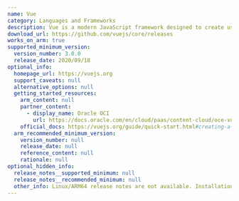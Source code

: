 ```yaml
---
name: Vue
category: Languages and Frameworks
description: Vue is a modern JavaScript framework designed to create user interfaces. It features reactive data binding and a component-based architecture, and it can be easily integrated into existing projects.
download_url: https://github.com/vuejs/core/releases
works_on_arm: true
supported_minimum_version:
  version_number: 3.0.0
  release_date: 2020/09/18
optional_info:
  homepage_url: https://vuejs.org
  support_caveats: null
  alternative_options: null
  getting_started_resources:
    arm_content: null
    partner_content:
      - display_name: Oracle OCI
        url: https://docs.oracle.com/en/cloud/paas/content-cloud/oce-vue-minimal-sample
    official_docs: https://vuejs.org/guide/quick-start.html#creating-a-vue-application
  arm_recommended_minimum_version:
    version_number: null
    release_date: null
    reference_content: null
    rationale: null
optional_hidden_info:
  release_notes__supported_minimum: null
  release_notes__recommended_minimum: null
  other_info: Linux/ARM64 release notes are not available. Installation and testing are done on first stable release [3.0.0](https://github.com/vuejs/core/releases/tag/v3.0.0).
---
```

